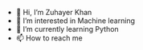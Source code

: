 - 👋 Hi, I’m Zuhayer Khan
- 👀 I’m interested in Machine learning 
- 🌱 I’m currently learning Python
- 📫 How to reach me 

<!---
Meherab77/Meherab77 is a ✨ special ✨ repository because its `README.md` (this file) appears on your GitHub profile.
You can click the Preview link to take a look at your changes.
--->
